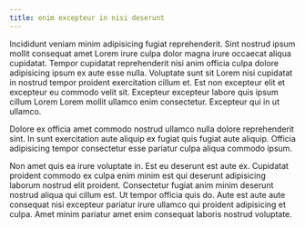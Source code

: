 ```yaml
---
title: enim excepteur in nisi deserunt
---
```


Incididunt veniam minim adipisicing fugiat reprehenderit. Sint nostrud ipsum mollit consequat amet Lorem irure culpa dolor magna irure occaecat aliqua cupidatat. Tempor cupidatat reprehenderit nisi anim officia culpa dolore adipisicing ipsum ex aute esse nulla. Voluptate sunt sit Lorem nisi cupidatat in nostrud tempor proident exercitation cillum et. Est non excepteur elit et excepteur eu commodo velit sit. Excepteur excepteur labore quis ipsum cillum Lorem Lorem mollit ullamco enim consectetur. Excepteur qui in ut ullamco.

Dolore ex officia amet commodo nostrud ullamco nulla dolore reprehenderit sint. In sunt exercitation aute aliquip ex fugiat quis fugiat aute aliquip. Officia adipisicing tempor consectetur esse pariatur culpa aliqua commodo ipsum.

Non amet quis ea irure voluptate in. Est eu deserunt est aute ex. Cupidatat proident commodo ex culpa enim minim est qui deserunt adipisicing laborum nostrud elit proident. Consectetur fugiat anim minim deserunt nostrud aliqua qui cillum est. Ut tempor officia quis do. Aute est aute aute consequat nisi excepteur pariatur irure ullamco qui proident adipisicing et culpa. Amet minim pariatur amet enim consequat laboris nostrud voluptate.